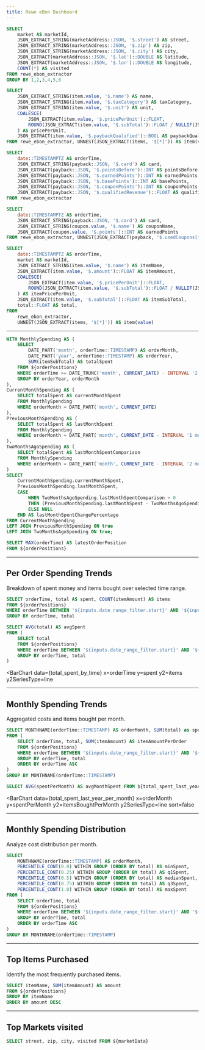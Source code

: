 ```yaml
---
title: Rewe eBon Dashboard
---
```


```sql marketData
SELECT
    market AS marketId,
    JSON_EXTRACT_STRING(marketAddress::JSON, '$.street') AS street,
    JSON_EXTRACT_STRING(marketAddress::JSON, '$.zip') AS zip,
    JSON_EXTRACT_STRING(marketAddress::JSON, '$.city') AS city,
    JSON_EXTRACT(marketAddress::JSON, '$.lat')::DOUBLE AS latitude,
    JSON_EXTRACT(marketAddress::JSON, '$.lon')::DOUBLE AS longitude,
    COUNT(*) AS visited
FROM rewe_ebon_extractor
GROUP BY 1,2,3,4,5,6
```

```sql items
SELECT
    JSON_EXTRACT_STRING(item.value, '$.name') AS name,
    JSON_EXTRACT_STRING(item.value, '$.taxCategory') AS taxCategory,
    JSON_EXTRACT_STRING(item.value, '$.unit') AS unit,
    COALESCE(
        JSON_EXTRACT(item.value, '$.pricePerUnit')::FLOAT,
        ROUND(JSON_EXTRACT(item.value, '$.subTotal')::FLOAT / NULLIF(JSON_EXTRACT(item.value, '$.amount')::FLOAT, 0), 2)
    ) AS pricePerUnit,
    JSON_EXTRACT(item.value, '$.paybackQualified')::BOOL AS paybackQualified
FROM rewe_ebon_extractor, UNNEST(JSON_EXTRACT(items, '$[*]')) AS item(value)
```

```sql payback
SELECT
    date::TIMESTAMPTZ AS orderTime,
    JSON_EXTRACT_STRING(payback::JSON, '$.card') AS card,
    JSON_EXTRACT(payback::JSON, '$.pointsBefore')::INT AS pointsBefore,
    JSON_EXTRACT(payback::JSON, '$.earnedPoints')::INT AS earnedPoints,
    JSON_EXTRACT(payback::JSON, '$.basePoints')::INT AS basePoints,
    JSON_EXTRACT(payback::JSON, '$.couponPoints')::INT AS couponPoints,
    JSON_EXTRACT(payback::JSON, '$.qualifiedRevenue')::FLOAT AS qualifiedRevenue
FROM rewe_ebon_extractor
```

```sql payback_coupons
SELECT
    date::TIMESTAMPTZ AS orderTime,
    JSON_EXTRACT_STRING(payback::JSON, '$.card') AS card,
    JSON_EXTRACT_STRING(coupon.value, '$.name') AS couponName,
    JSON_EXTRACT(coupon.value, '$.points')::INT AS earnedPoints
FROM rewe_ebon_extractor, UNNEST(JSON_EXTRACT(payback, '$.usedCoupons[*]')) AS coupon(value)
```

```sql orderPositions
SELECT
    date::TIMESTAMPTZ AS orderTime,
    market AS marketId,
    JSON_EXTRACT_STRING(item.value, '$.name') AS itemName,
    JSON_EXTRACT(item.value, '$.amount')::FLOAT AS itemAmount,
    COALESCE(
        JSON_EXTRACT(item.value, '$.pricePerUnit')::FLOAT,
        ROUND(JSON_EXTRACT(item.value, '$.subTotal')::FLOAT / NULLIF(JSON_EXTRACT(item.value, '$.amount')::FLOAT, 0), 2)
    ) AS itemPricePerUnit,
    JSON_EXTRACT(item.value, '$.subTotal')::FLOAT AS itemSubTotal,
    total::FLOAT AS total,
FROM
    rewe_ebon_extractor,
    UNNEST(JSON_EXTRACT(items, '$[*]')) AS item(value)
```

---

```sql total_spent_by_month
WITH MonthlySpending AS (
    SELECT 
        DATE_PART('month', orderTime::TIMESTAMP) AS orderMonth,
        DATE_PART('year', orderTime::TIMESTAMP) AS orderYear,
        SUM(itemSubTotal) AS totalSpent
    FROM ${orderPositions}
    WHERE orderTime >= DATE_TRUNC('month', CURRENT_DATE) - INTERVAL '2 months'
    GROUP BY orderYear, orderMonth
),
CurrentMonthSpending AS (
    SELECT totalSpent AS currentMonthSpent
    FROM MonthlySpending
    WHERE orderMonth = DATE_PART('month', CURRENT_DATE)
),
PreviousMonthSpending AS (
    SELECT totalSpent AS lastMonthSpent
    FROM MonthlySpending
    WHERE orderMonth = DATE_PART('month', CURRENT_DATE - INTERVAL '1 month')
),
TwoMonthsAgoSpending AS (
    SELECT totalSpent AS lastMonthSpentComparison
    FROM MonthlySpending
    WHERE orderMonth = DATE_PART('month', CURRENT_DATE - INTERVAL '2 months')
)
SELECT 
    CurrentMonthSpending.currentMonthSpent,
    PreviousMonthSpending.lastMonthSpent,
    CASE 
        WHEN TwoMonthsAgoSpending.lastMonthSpentComparison > 0 
        THEN (PreviousMonthSpending.lastMonthSpent - TwoMonthsAgoSpending.lastMonthSpentComparison) / TwoMonthsAgoSpending.lastMonthSpentComparison
        ELSE NULL
    END AS lastMonthSpentChangePercentage
FROM CurrentMonthSpending
LEFT JOIN PreviousMonthSpending ON true
LEFT JOIN TwoMonthsAgoSpending ON true;
```

```sql latest_order_position
SELECT MAX(orderTime) AS latestOrderPosition
FROM ${orderPositions}
```

<BigValue
title='Spent (current Month)'
data={total_spent_by_month}
value=currentMonthSpent
/>

<BigValue
title='Spent (Last Month)'
data={total_spent_by_month}
value=lastMonthSpent
comparison=lastMonthSpentChangePercentage
comparisonTitle="vs. Month before"
comparisonFmt=pct1
downIsGood=true
/>

<BigValue
title='Most recent data'
data={latest_order_position}
value=latestOrderPosition
/>

---

<DateRange
name=date_range_filter
data={orderPositions}
dates=orderTime
defaultValue='Last 3 Months'
/>

## Per Order Spending Trends
Breakdown of spent money and items bought over selected time range.

```sql total_spent_by_time
SELECT orderTime, total AS spent, COUNT(itemAmount) AS items
FROM ${orderPositions}
WHERE orderTime BETWEEN '${inputs.date_range_filter.start}' AND '${inputs.date_range_filter.end}'
GROUP BY orderTime, total
```

```sql avg_spent_by_time
SELECT AVG(total) AS avgSpent
FROM (
    SELECT total
    FROM ${orderPositions}
    WHERE orderTime BETWEEN '${inputs.date_range_filter.start}' AND '${inputs.date_range_filter.end}'
    GROUP BY orderTime, total
)
```

<BarChart
data={total_spent_by_time}
x=orderTime
y=spent
y2=items
y2SeriesType=line
>
<ReferenceLine data={avg_spent_by_time} y=avgSpent label=avg/>
</BarChart>

---

## Monthly Spending Trends
Aggregated costs and items bought per month.

```sql total_spent_last_year_per_month
SELECT MONTHNAME(orderTime::TIMESTAMP) AS orderMonth, SUM(total) as spentPerMonth, SUM(itemAmountPerOrder) AS itemsBoughtPerMonth
FROM (
    SELECT orderTime, total, SUM(itemAmount) AS itemAmountPerOrder
    FROM ${orderPositions}
    WHERE orderTime BETWEEN '${inputs.date_range_filter.start}' AND '${inputs.date_range_filter.end}'
    GROUP BY orderTime, total
    ORDER BY orderTime ASC
)
GROUP BY MONTHNAME(orderTime::TIMESTAMP)
```

```sql avg_total_spent_last_year_per_month
SELECT AVG(spentPerMonth) AS avgMonthSpent FROM ${total_spent_last_year_per_month}
```

<BarChart
data={total_spent_last_year_per_month}
x=orderMonth
y=spentPerMonth
y2=itemsBoughtPerMonth
y2SeriesType=line
sort=false
>
<ReferenceLine data={avg_total_spent_last_year_per_month} y=avgMonthSpent label=avg/>
</BarChart>

---

## Monthly Spending Distribution
Analyze cost distribution per month.

```sql monthly_spending_for_boxplot
SELECT 
    MONTHNAME(orderTime::TIMESTAMP) AS orderMonth, 
    PERCENTILE_CONT(0.0) WITHIN GROUP (ORDER BY total) AS minSpent,
    PERCENTILE_CONT(0.25) WITHIN GROUP (ORDER BY total) AS q1Spent,
    PERCENTILE_CONT(0.5) WITHIN GROUP (ORDER BY total) AS medianSpent,
    PERCENTILE_CONT(0.75) WITHIN GROUP (ORDER BY total) AS q3Spent,
    PERCENTILE_CONT(1.0) WITHIN GROUP (ORDER BY total) AS maxSpent
FROM (
    SELECT orderTime, total
    FROM ${orderPositions}
    WHERE orderTime BETWEEN '${inputs.date_range_filter.start}' AND '${inputs.date_range_filter.end}'
    GROUP BY orderTime, total
    ORDER BY orderTime ASC
)
GROUP BY MONTHNAME(orderTime::TIMESTAMP)
```

<BoxPlot
xAxisTitle='Month'
yAxisTitle='Costs'
data={monthly_spending_for_boxplot}
name=orderMonth
min=minSpent
intervalBottom=q1Spent
midpoint=medianSpent
intervalTop=q3Spent
max=maxSpent
sort=false
/>

---

## Top Items Purchased

Identify the most frequently purchased items.

```sql items_bought_frequency
SELECT itemName, SUM(itemAmount) AS amount
FROM ${orderPositions}
GROUP BY itemName
ORDER BY amount DESC
```

<DataTable data={items_bought_frequency} rows=10/>

---

## Top Markets visited

<BubbleMap
data={marketData}
lat=latitude
long=longitude
size=visited
pointName=street
/>

```sql visited_per_market
SELECT street, zip, city, visited FROM ${marketData}  
```

<DataTable data={visited_per_market}/>